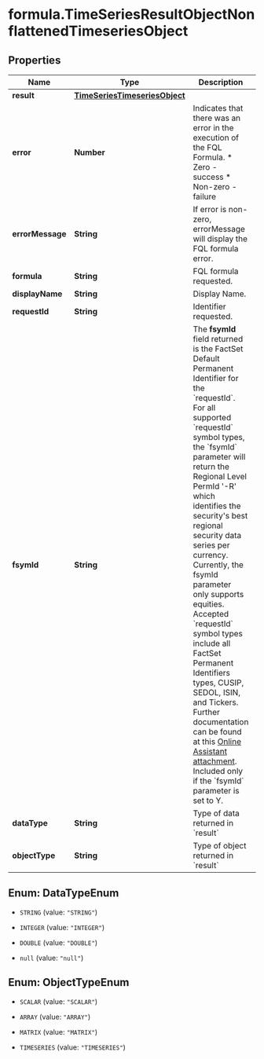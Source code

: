 # formula.TimeSeriesResultObjectNonflattenedTimeseriesObject

## Properties

Name | Type | Description | Notes
------------ | ------------- | ------------- | -------------
**result** | [**TimeSeriesTimeseriesObject**](TimeSeriesTimeseriesObject.md) |  | [optional] 
**error** | **Number** | Indicates that there was an error in the execution of the FQL Formula. * Zero - success * Non-zero - failure  | 
**errorMessage** | **String** | If error is non-zero, errorMessage will display the FQL formula error. | [optional] 
**formula** | **String** | FQL formula requested. | 
**displayName** | **String** | Display Name. | [optional] 
**requestId** | **String** | Identifier requested. | 
**fsymId** | **String** | The **fsymId** field returned is the FactSet Default Permanent Identifier for the &#x60;requestId&#x60;. For all supported &#x60;requestId&#x60; symbol types, the &#x60;fsymId&#x60; parameter will return the Regional Level PermId &#39;-R&#39; which identifies the security&#39;s best regional security data series per currency. Currently, the fsymId parameter only supports equities. Accepted &#x60;requestId&#x60; symbol types include all FactSet Permanent Identifiers types, CUSIP, SEDOL, ISIN, and Tickers. Further documentation can be found at this [Online Assistant attachment](https://oa.apps.factset.com/cms/oaAttachment/64c3213a-f415-4c27-a336-92c73a72deed/24881). Included only if the &#x60;fsymId&#x60; parameter is set to Y.  | [optional] 
**dataType** | **String** | Type of data returned in &#x60;result&#x60; | 
**objectType** | **String** | Type of object returned in &#x60;result&#x60; | 



## Enum: DataTypeEnum


* `STRING` (value: `"STRING"`)

* `INTEGER` (value: `"INTEGER"`)

* `DOUBLE` (value: `"DOUBLE"`)

* `null` (value: `"null"`)





## Enum: ObjectTypeEnum


* `SCALAR` (value: `"SCALAR"`)

* `ARRAY` (value: `"ARRAY"`)

* `MATRIX` (value: `"MATRIX"`)

* `TIMESERIES` (value: `"TIMESERIES"`)




